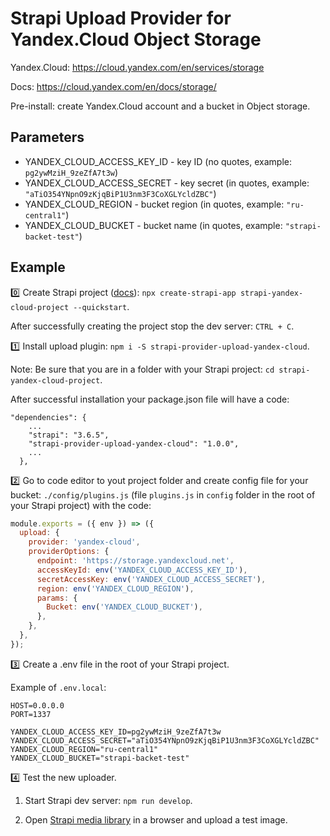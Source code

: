 # Strapi Upload Provider for Yandex.Cloud Object Storage

Yandex.Cloud: https://cloud.yandex.com/en/services/storage

Docs: https://cloud.yandex.com/en/docs/storage/

Pre-install: create Yandex.Cloud account and a bucket in Object storage.

## Parameters

- YANDEX_CLOUD_ACCESS_KEY_ID - key ID (no quotes, example: `pg2ywMziH_9zeZfA7t3w`)
- YANDEX_CLOUD_ACCESS_SECRET - key secret (in quotes, example: `"aTiO354YNpnO9zKjqBiP1U3nm3F3CoXGLYcldZBC"`)
- YANDEX_CLOUD_REGION - bucket region (in quotes, example: `"ru-central1"`)
- YANDEX_CLOUD_BUCKET - bucket name (in quotes, example: `"strapi-backet-test"`)

## Example

:zero:
Create Strapi project ([docs](https://strapi.io/documentation/developer-docs/latest/getting-started/quick-start.html)): `npx create-strapi-app strapi-yandex-cloud-project --quickstart`.

After successfully creating the project stop the dev server: `CTRL + C`.

:one:
Install upload plugin: `npm i -S strapi-provider-upload-yandex-cloud`.

Note: Be sure that you are in a folder with your Strapi project: `cd strapi-yandex-cloud-project`.

After successful installation your package.json file will have a code:

```
"dependencies": {
    ...
    "strapi": "3.6.5",
    "strapi-provider-upload-yandex-cloud": "1.0.0",
    ...
  },
```

:two:
Go to code editor to yout project folder and create config file for your bucket: `./config/plugins.js` (file `plugins.js` in `config` folder in the root of your Strapi project) with the code:

```javascript
module.exports = ({ env }) => ({
  upload: {
    provider: 'yandex-cloud',
    providerOptions: {
      endpoint: 'https://storage.yandexcloud.net',
      accessKeyId: env('YANDEX_CLOUD_ACCESS_KEY_ID'),
      secretAccessKey: env('YANDEX_CLOUD_ACCESS_SECRET'),
      region: env('YANDEX_CLOUD_REGION'),
      params: {
        Bucket: env('YANDEX_CLOUD_BUCKET'),
      },
    },
  },
});
```

:three:
Create a .env file in the root of your Strapi project.

Example of `.env.local`:

```
HOST=0.0.0.0
PORT=1337

YANDEX_CLOUD_ACCESS_KEY_ID=pg2ywMziH_9zeZfA7t3w
YANDEX_CLOUD_ACCESS_SECRET="aTiO354YNpnO9zKjqBiP1U3nm3F3CoXGLYcldZBC"
YANDEX_CLOUD_REGION="ru-central1"
YANDEX_CLOUD_BUCKET="strapi-backet-test"
```

:four:
Test the new uploader.

1. Start Strapi dev server: `npm run develop`.

2. Open [Strapi media library](http://localhost:1337/admin/plugins/upload) in a browser and upload a test image.
